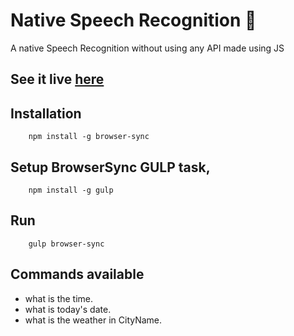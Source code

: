 # Native Speech Recognition :speech_balloon:
A native Speech Recognition without using any API made using JS

## See it live [here](https://jatin-8898.github.io/native-speech-recognition/)

## **Installation**
```
    npm install -g browser-sync
```
## Setup BrowserSync GULP task, 
```
    npm install -g gulp
```
## Run
```
    gulp browser-sync
```

## Commands available
 - what is the time.
 - what is today's date.
 - what is the weather in CityName.


